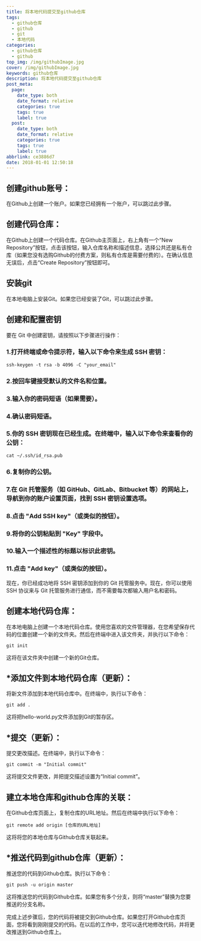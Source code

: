 ```yaml
---
title: 将本地代码提交至github仓库
tags:
  - github仓库
  - github
  - git
  - 本地代码
categories:
  - github仓库
  - github
top_img: /img/githubImage.jpg
cover: /img/githubImage.jpg
keywords: github仓库
description: 将本地代码提交至github仓库
post_meta:
  page:
    date_type: both
    date_format: relative
    categories: true
    tags: true
    label: true
  post:
    date_type: both
    date_format: relative
    categories: true
    tags: true
    label: true
abbrlink: ce3886d7
date: 2018-01-01 12:50:18
---
```

## 创建github账号：
在Github上创建一个账户。如果您已经拥有一个账户，可以跳过此步骤。

## 创建代码仓库：
在Github上创建一个代码仓库。在Github主页面上，右上角有一个“New Repository”按钮，点击该按钮，输入仓库名称和描述信息，选择公共还是私有仓库（如果您没有选购Github的付费方案，则私有仓库是需要付费的）。在确认信息无误后，点击“Create Repository”按钮即可。

## 安装git
在本地电脑上安装Git。如果您已经安装了Git，可以跳过此步骤。

## 创建和配置密钥
要在 Git 中创建密钥，请按照以下步骤进行操作：

### 1.打开终端或命令提示符，输入以下命令来生成 SSH 密钥：


```
ssh-keygen -t rsa -b 4096 -C "your_email"
```


### 2.按回车键接受默认的文件名和位置。

### 3.输入你的密码短语（如果需要）。

### 4.确认密码短语。

### 5.你的 SSH 密钥现在已经生成。在终端中，输入以下命令来查看你的公钥：

```
cat ~/.ssh/id_rsa.pub
```

### 6.复制你的公钥。

### 7.在 Git 托管服务（如 GitHub、GitLab、Bitbucket 等）的网站上，导航到你的账户设置页面，找到 SSH 密钥设置选项。

### 8.点击 "Add SSH key"（或类似的按钮）。

### 9.将你的公钥粘贴到 "Key" 字段中。

### 10.输入一个描述性的标题以标识此密钥。

### 11.点击 "Add key"（或类似的按钮）。

现在，你已经成功地将 SSH 密钥添加到你的 Git 托管服务中。现在，你可以使用 SSH 协议来与 Git 托管服务进行通信，而不需要每次都输入用户名和密码。

## 创建本地代码仓库：
在本地电脑上创建一个本地代码仓库。使用您喜欢的文件管理器，在您希望保存代码的位置创建一个新的文件夹。然后在终端中进入该文件夹，并执行以下命令：


```
git init
```

这将在该文件夹中创建一个新的Git仓库。

## *添加文件到本地代码仓库（更新）：
将新文件添加到本地代码仓库中。在终端中，执行以下命令：


```
git add .
```

这将把hello-world.py文件添加到Git的暂存区。

## *提交（更新）：
提交更改描述。在终端中，执行以下命令：


```
git commit -m "Initial commit"
```

这将提交文件更改，并把提交描述设置为“Initial commit”。

## 建立本地仓库和github仓库的关联：
在Github仓库页面上，复制仓库的URL地址。然后在终端中执行以下命令：


```
git remote add origin [仓库的URL地址]
```

这将将您的本地仓库与Github仓库关联起来。

## *推送代码到github仓库（更新）：
推送您的代码到Github仓库。执行以下命令：


```
git push -u origin master
```

这将推送您的代码到Github仓库。如果您有多个分支，则将“master”替换为您要推送的分支名称。

完成上述步骤后，您的代码将被提交到Github仓库。如果您打开Github仓库页面，您将看到刚刚提交的代码。在以后的工作中，您可以迭代地修改代码，并将更改推送到Github仓库上。